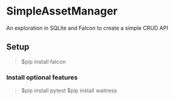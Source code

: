 # SimpleAssetManager
An exploration in SQLite and Falcon to create a simple CRUD API

## Setup
> $pip install falcon

### Install optional features
> $pip install pytest
> $pip install waitress
